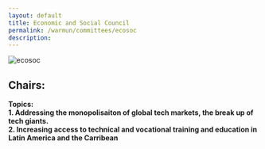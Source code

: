 ```yaml
---
layout: default
title: Economic and Social Council
permalink: /warmun/committees/ecosoc
description:
---
```

![ecosoc](https://user-images.githubusercontent.com/55463665/138573721-f58ba169-2b0f-40ee-8524-397692d70660.jpg)
## Chairs:
<b>Topics:</b>
<br>
<b>1. Addressing the monopolisaiton of global tech markets, the break up of tech giants.</b>
<br>
<b>2. Increasing access to technical and vocational training and education in Latin America and the Carribean</b>
